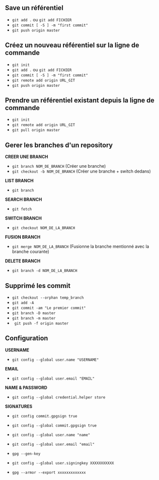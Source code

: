 ## Save un référentiel

- `git add .` ou `git add FICHIER`
- `git commit [ -S ] -m "first commit"`
- `git push origin master`


## Créez un nouveau référentiel sur la ligne de commande

- `git init`
- `git add .` ou `git add FICHIER`
- `git commit [ -S ] -m "first commit"`
- `git remote add origin URL_GIT`
- `git push origin master`


## Prendre un référentiel existant depuis la ligne de commande

- `git init`
- `git remote add origin URL_GIT`
- `git pull origin master`


## Gerer les branches d'un repository

**CREER UNE BRANCH**

- `git branch NOM_DE_BRANCH` (Créer une branche)
- `git checkout -b NOM_DE_BRANCH` (Créer une branche + switch dedans)

**LIST BRANCH**

- `git branch`

**SEARCH BRANCH**

- `git fetch`

**SWITCH BRANCH**

- `git checkout NOM_DE_LA_BRANCH`

**FUSION BRANCH**

- `git merge NOM_DE_LA_BRANCH` (Fusionne la branche mentionné avec la branche courante)

**DELETE BRANCH**

- `git branch -d NOM_DE_LA_BRANCH`


## Supprimé les commit

- `git checkout --orphan temp_branch`
- `git add -A`
- `git commit -am "Le premier commit"`
- `git branch -D master`
- `git branch -m master`
- ` git push -f origin master`


## Configuration

**USERNAME**

- `git config --global user.name "USERNAME"`

**EMAIL**

- `git config --global user.email "EMAIL"`

**NAME & PASSWORD**

- `git config --global credential.helper store`

**SIGNATURES**

- `git config commit.gpgsign true`
- `git config --global commit.gpgsign true`

- `git config --global user.name "name"`
- `git config --global user.email "email"`

- `gpg --gen-key`

- `git config --global user.signingkey XXXXXXXXXXX`
- `gpg --armor --export xxxxxxxxxxxxx`
